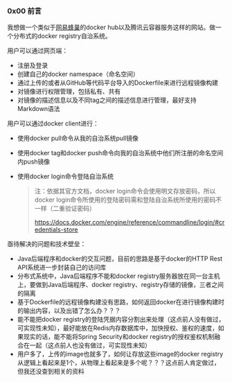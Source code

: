 ### 0x00 前言

我想做一个类似于[网易蜂巢](https://c.163.com/hub#/m/home/)的docker hub以及腾讯云容器服务这样的网站。做一个分布式的docker registry自治系统。

用户可以通过网页端：

* 注册及登录
* 创建自己的docker namespace（命名空间）
* 通过上传的或者从GitHub等代码平台导入的Dockerfile来进行远程镜像构建
* 对镜像进行权限管理，包括私有、共有
* 对镜像的描述信息以及不同tag之间的描述信息进行管理，最好支持Markdown语法

用户可以通过docker client进行：

* 使用docker pull命令从我的自治系统pull镜像

* 使用docker tag和docker push命令向我的自治系统中他们所注册的命名空间内push镜像

* 使用docker login命令登陆自治系统

  > 注：依据其官方文档，docker login命令会使用明文存放密码，所以docker login命令所使用的登陆密码需和登陆自治系统所使用的密码不一样（二重验证密码）
  >
  > https://docs.docker.com/engine/reference/commandline/login/#credentials-store

亟待解决的问题和技术壁垒：

* Java后端程序和docker的交互问题，目前的思路是基于docker的HTTP Rest API系统进一步封装自己的访问库
* 分布式系统中，Java后端程序不能和docker registry服务器放在同一台主机上，要做到Java后端程序、docker registry、registry存储的镜像，三者之间的隔离
* 基于Dockerfile的远程镜像构建没有思路，如何返回docker在进行镜像构建时的输出内容，以及出错了怎么办？？？
* 能不能把docker registry的登陆凭据内容分割出来处理（这点前人没有做过，可实现性未知），最好能放在Redis内存数据库中，加快授权、鉴权的速度，如果现实的话，能不能将Spring Security和docker registry的授权鉴权机制融合在一起（这点前人也没有做过，可实现性未知）
* 用户多了，上传的image也就多了，如何让存放这些image的docker registry从逻辑上看起来是1个，从物理上看起来是多个呢？？？这点前人肯定做过，但我还没查到相关的资料